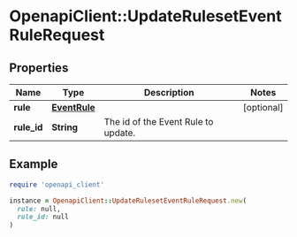 # OpenapiClient::UpdateRulesetEventRuleRequest

## Properties

| Name | Type | Description | Notes |
| ---- | ---- | ----------- | ----- |
| **rule** | [**EventRule**](EventRule.md) |  | [optional] |
| **rule_id** | **String** | The id of the Event Rule to update. |  |

## Example

```ruby
require 'openapi_client'

instance = OpenapiClient::UpdateRulesetEventRuleRequest.new(
  rule: null,
  rule_id: null
)
```

